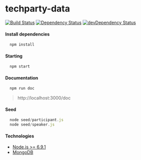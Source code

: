 # techparty-data

[![Build Status](https://travis-ci.org/techparty/techparty-data.svg?branch=master)](https://travis-ci.org/techparty/techparty-data)
[![Dependency Status](https://david-dm.org/techparty/techparty-data.svg)](https://david-dm.org/techparty/techparty-data)
[![devDependency Status](https://david-dm.org/techparty/techparty-data/dev-status.svg)](https://david-dm.org/techparty/techparty-data#info=devDependencies)

#### Install dependencies
```js
  npm install
```

#### Starting
```js
  npm start
```

#### Documentation
```js
  npm run doc
```

> http://localhost:3000/doc
 
#### Seed
```js
  node seed/participant.js
  node seed/speaker.js
```

#### Technologies
- [Node.js >= 6.9.1](https://nodejs.org/)
- [MongoDB](https://www.mongodb.org/)
